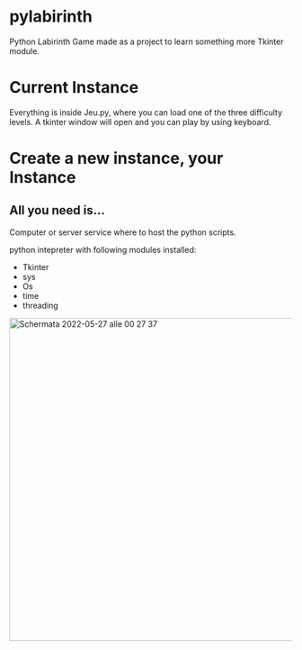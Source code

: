# pylabirinth
Python Labirinth Game made as a project to learn something more Tkinter module.


# Current Instance
Everything is inside Jeu.py, where you can load one of the three difficulty levels. A tkinter window will open and you can play by using keyboard.
# Create a new instance, your Instance
## All you need is...

Computer or server service where to host the python scripts.

python intepreter with following modules installed: 

- Tkinter
- sys
- Os
- time
- threading 

<img width="574" alt="Schermata 2022-05-27 alle 00 27 37" src="https://user-images.githubusercontent.com/3864934/170589892-3af7c9e9-5974-40fe-8e71-47b4b9825e87.png">
